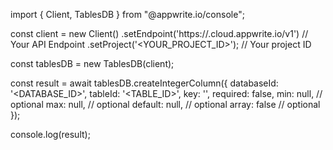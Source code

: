 import { Client, TablesDB } from "@appwrite.io/console";

const client = new Client()
    .setEndpoint('https://<REGION>.cloud.appwrite.io/v1') // Your API Endpoint
    .setProject('<YOUR_PROJECT_ID>'); // Your project ID

const tablesDB = new TablesDB(client);

const result = await tablesDB.createIntegerColumn({
    databaseId: '<DATABASE_ID>',
    tableId: '<TABLE_ID>',
    key: '',
    required: false,
    min: null, // optional
    max: null, // optional
    default: null, // optional
    array: false // optional
});

console.log(result);
